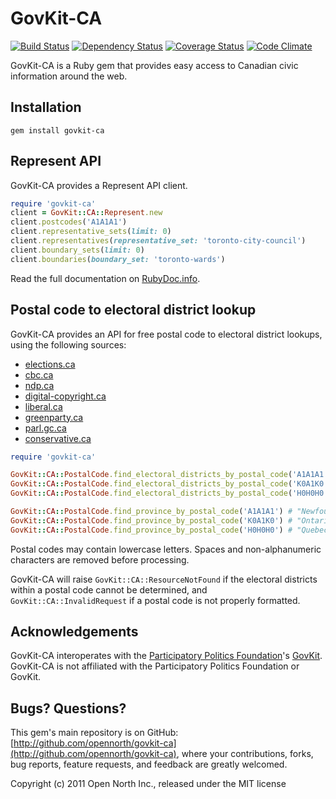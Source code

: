 # GovKit-CA

[![Build Status](https://secure.travis-ci.org/opennorth/govkit-ca.png)](http://travis-ci.org/opennorth/govkit-ca)
[![Dependency Status](https://gemnasium.com/opennorth/govkit-ca.png)](https://gemnasium.com/opennorth/govkit-ca)
[![Coverage Status](https://coveralls.io/repos/opennorth/govkit-ca/badge.png?branch=master)](https://coveralls.io/r/opennorth/govkit-ca)
[![Code Climate](https://codeclimate.com/github/opennorth/govkit-ca.png)](https://codeclimate.com/github/opennorth/govkit-ca)

GovKit-CA is a Ruby gem that provides easy access to Canadian civic information around the web. 

## Installation

    gem install govkit-ca

## Represent API

GovKit-CA provides a Represent API client.

```ruby
require 'govkit-ca'
client = GovKit::CA::Represent.new
client.postcodes('A1A1A1')
client.representative_sets(limit: 0)
client.representatives(representative_set: 'toronto-city-council')
client.boundary_sets(limit: 0)
client.boundaries(boundary_set: 'toronto-wards')
```

Read the full documentation on [RubyDoc.info](http://rubydoc.info/gems/govkit-ca/GovKit/CA/Represent).

## Postal code to electoral district lookup

GovKit-CA provides an API for free postal code to electoral district lookups, using the following sources:

* [elections.ca](http://elections.ca/)
* [cbc.ca](http://www.cbc.ca/)
* [ndp.ca](http://www.ndp.ca/)
* [digital-copyright.ca](http://www.digital-copyright.ca/)
* [liberal.ca](http://www.liberal.ca/)
* [greenparty.ca](http://www.greenparty.ca/)
* [parl.gc.ca](http://www.parl.gc.ca/)
* [conservative.ca](http://www.conservative.ca/)

```ruby
require 'govkit-ca'

GovKit::CA::PostalCode.find_electoral_districts_by_postal_code('A1A1A1') # [10007]
GovKit::CA::PostalCode.find_electoral_districts_by_postal_code('K0A1K0') # [35012, 35025, 35040, 35052, 35063, 35064, 35087]
GovKit::CA::PostalCode.find_electoral_districts_by_postal_code('H0H0H0') # raises GovKit::CA::ResourceNotFound

GovKit::CA::PostalCode.find_province_by_postal_code('A1A1A1') # "Newfoundland and Labrador"
GovKit::CA::PostalCode.find_province_by_postal_code('K0A1K0') # "Ontario"
GovKit::CA::PostalCode.find_province_by_postal_code('H0H0H0') # "Quebec"
```

Postal codes may contain lowercase letters. Spaces and non-alphanumeric characters are removed before processing.

GovKit-CA will raise `GovKit::CA::ResourceNotFound` if the electoral districts within a postal code cannot be determined, and `GovKit::CA::InvalidRequest` if a postal code is not properly formatted.

## Acknowledgements

GovKit-CA interoperates with the [Participatory Politics Foundation](http://www.participatorypolitics.org/)'s [GovKit](https://github.com/opengovernment/govkit). GovKit-CA is not affiliated with the Participatory Politics Foundation or GovKit.

## Bugs? Questions?

This gem's main repository is on GitHub: [http://github.com/opennorth/govkit-ca](http://github.com/opennorth/govkit-ca), where your contributions, forks, bug reports, feature requests, and feedback are greatly welcomed.

Copyright (c) 2011 Open North Inc., released under the MIT license
